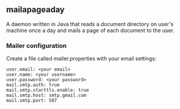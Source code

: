 ## mailapageaday

A daemon written in Java that reads a document directory on user's machine once a day and mails a page of each document to the user.

### Mailer configuration

Create a file called mailer.properties with your email settings:
```
user.email: <your email>
user.name: <your username>
user.password: <your password>
mail.smtp.auth: true
mail.smtp.starttls.enable: true
mail.smtp.host: smtp.gmail.com
mail.smtp.port: 587
```
